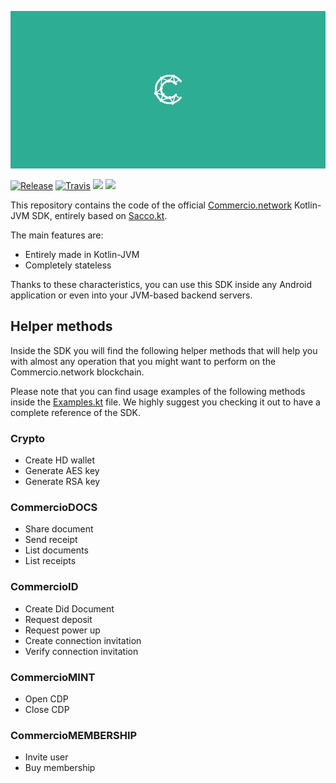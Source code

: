 ![](.img/logo.png)

[![Release](https://jitpack.io/v/commercionetwork/sdk.svg)](https://jitpack.io/#commercionetwork/sdk)
[![Travis](https://img.shields.io/travis/com/commercionetwork/sdk.kt)](https://travis-ci.com/commercionetwork/sdk.kt)
![](https://img.shields.io/badge/compatible-Kotlin-blue)
![](https://img.shields.io/badge/compatible-JVM-blue)

This repository contains the code of the official [Commercio.network](https://commercio.network) Kotlin-JVM SDK, 
entirely based on [Sacco.kt](https://github.com/commercionetwork/sacco.kt). 

The main features are: 
* Entirely made in Kotlin-JVM
* Completely stateless

Thanks to these characteristics, you can use this SDK inside any Android application or even into 
your JVM-based backend servers. 

## Helper methods
Inside the SDK you will find the following helper methods that will help you with almost any operation 
that you might want to perform on the Commercio.network blockchain.

Please note that you can find usage examples of the following methods inside the 
[Examples.kt](src/test/kotlin/network/commercio/sdk/Examples.kt) file. 
We highly suggest you checking it out to have a complete reference of the SDK.  

### Crypto
- Create HD wallet  
- Generate AES key
- Generate RSA key

### CommercioDOCS
- Share document
- Send receipt
- List documents
- List receipts

### CommercioID
- Create Did Document
- Request deposit
- Request power up
- Create connection invitation
- Verify connection invitation

### CommercioMINT
- Open CDP
- Close CDP

### CommercioMEMBERSHIP
- Invite user
- Buy membership